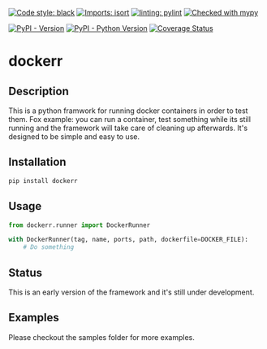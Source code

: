 [![Code style: black](https://img.shields.io/badge/code%20style-black-000000.svg)](https://github.com/psf/black) [![Imports: isort](https://img.shields.io/badge/%20imports-isort-%231674b1?style=flat&labelColor=ef8336)](https://pycqa.github.io/isort/) [![linting: pylint](https://img.shields.io/badge/linting-pylint-yellowgreen)](https://github.com/pylint-dev/pylint) [![Checked with mypy](http://www.mypy-lang.org/static/mypy_badge.svg)](http://mypy-lang.org/)

[![PyPI - Version](https://img.shields.io/pypi/v/dockerr.svg?logo=pypi&label=PyPI&logoColor=gold)](https://pypi.org/project/dockerr/) [![PyPI - Python Version](https://img.shields.io/pypi/pyversions/dockerr.svg?logo=python&label=Python&logoColor=gold)](https://pypi.org/project/dockerr/) [![Coverage Status](https://coveralls.io/repos/github/Tranquility2/dockerr/badge.svg?branch=master)](https://coveralls.io/github/Tranquility2/dockerrr?branch=master)

# dockerr

## Description

This is a python framwork for running docker containers in order to test them.
Fox example: you can run a container, test something while its still running and the framework will take care of cleaning up afterwards.
It's designed to be simple and easy to use.

## Installation

```bash
pip install dockerr
```

## Usage

```python
from dockerr.runner import DockerRunner

with DockerRunner(tag, name, ports, path, dockerfile=DOCKER_FILE):
    # Do something
```

## Status
This is an early version of the framework and it's still under development.

## Examples
Please checkout the samples folder for more examples.
